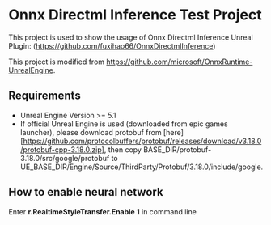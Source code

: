 # Onnx Directml Inference Test Project

This project is used to show the usage of Onnx Directml Inference Unreal Plugin:
(https://github.com/fuxihao66/OnnxDirectmlInference)

This project is modified from https://github.com/microsoft/OnnxRuntime-UnrealEngine.

## Requirements
* Unreal Engine Version >= 5.1
* If official Unreal Engine is used (downloaded from epic games launcher), please download protobuf from [here][https://github.com/protocolbuffers/protobuf/releases/download/v3.18.0/protobuf-cpp-3.18.0.zip], then copy BASE_DIR/protobuf-3.18.0/src/google/protobuf to UE_BASE_DIR/Engine/Source/ThirdParty/Protobuf/3.18.0/include/google.
## How to enable neural network
Enter **r.RealtimeStyleTransfer.Enable 1** in command line
